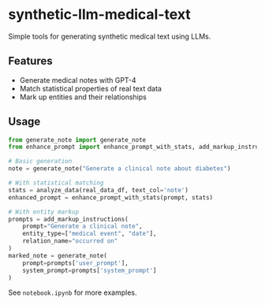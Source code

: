 # synthetic-llm-medical-text

Simple tools for generating synthetic medical text using LLMs.

## Features
- Generate medical notes with GPT-4
- Match statistical properties of real text data
- Mark up entities and their relationships

## Usage

```python
from generate_note import generate_note
from enhance_prompt import enhance_prompt_with_stats, add_markup_instructions

# Basic generation
note = generate_note("Generate a clinical note about diabetes")

# With statistical matching
stats = analyze_data(real_data_df, text_col='note')
enhanced_prompt = enhance_prompt_with_stats(prompt, stats)

# With entity markup
prompts = add_markup_instructions(
    prompt="Generate a clinical note",
    entity_type=["medical event", "date"],
    relation_name="occurred on"
)
marked_note = generate_note(
    prompt=prompts['user_prompt'],
    system_prompt=prompts['system_prompt']
)
```

See `notebook.ipynb` for more examples.
